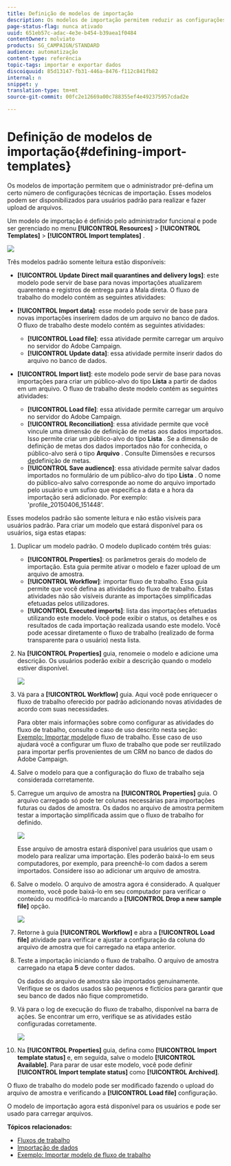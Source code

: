 ```yaml
---
title: Definição de modelos de importação
description: Os modelos de importação permitem reduzir as configurações necessárias e importar dados mais rapidamente.
page-status-flag: nunca ativado
uuid: 651eb57c-adac-4e3e-b454-b39aea1f0484
contentOwner: molviato
products: SG_CAMPAIGN/STANDARD
audience: automatização
content-type: referência
topic-tags: importar e exportar dados
discoiquuid: 85d13147-fb31-446a-8476-f112c841fb82
internal: n
snippet: y
translation-type: tm+mt
source-git-commit: 00fc2e12669a00c788355ef4e492375957cdad2e

---
```



# Definição de modelos de importação{#defining-import-templates}

Os modelos de importação permitem que o administrador pré-defina um certo número de configurações técnicas de importação. Esses modelos podem ser disponibilizados para usuários padrão para realizar e fazer upload de arquivos.

Um modelo de importação é definido pelo administrador funcional e pode ser gerenciado no menu **[!UICONTROL Resources]** &gt; **[!UICONTROL Templates]** &gt; **[!UICONTROL Import templates]** .

![](assets/import_template_list.png)

Três modelos padrão somente leitura estão disponíveis:

* **[!UICONTROL Update Direct mail quarantines and delivery logs]**: este modelo pode servir de base para novas importações atualizarem quarentena e registros de entrega para a Mala direta. O fluxo de trabalho do modelo contém as seguintes atividades:
* **[!UICONTROL Import data]**: esse modelo pode servir de base para novas importações inserirem dados de um arquivo no banco de dados. O fluxo de trabalho deste modelo contém as seguintes atividades:

   * **[!UICONTROL Load file]**: essa atividade permite carregar um arquivo no servidor do Adobe Campaign.
   * **[!UICONTROL Update data]**: essa atividade permite inserir dados do arquivo no banco de dados.

* **[!UICONTROL Import list]**: este modelo pode servir de base para novas importações para criar um público-alvo do tipo **Lista** a partir de dados em um arquivo. O fluxo de trabalho deste modelo contém as seguintes atividades:

   * **[!UICONTROL Load file]**: essa atividade permite carregar um arquivo no servidor do Adobe Campaign.
   * **[!UICONTROL Reconciliation]**: essa atividade permite que você vincule uma dimensão de definição de metas aos dados importados. Isso permite criar um público-alvo do tipo **Lista** . Se a dimensão de definição de metas dos dados importados não for conhecida, o público-alvo será o tipo **Arquivo** . Consulte Dimensões e recursos [de](../../automating/using/query.md#targeting-dimensions-and-resources)definição de metas.
   * **[!UICONTROL Save audience]**: essa atividade permite salvar dados importados no formulário de um público-alvo do tipo **Lista** . O nome do público-alvo salvo corresponde ao nome do arquivo importado pelo usuário e um sufixo que especifica a data e a hora da importação será adicionado.  Por exemplo: 'profile_20150406_151448'.

Esses modelos padrão são somente leitura e não estão visíveis para usuários padrão. Para criar um modelo que estará disponível para os usuários, siga estas etapas:

1. Duplicar um modelo padrão. O modelo duplicado contém três guias:

   * **[!UICONTROL Properties]**: os parâmetros gerais do modelo de importação. Esta guia permite ativar o modelo e fazer upload de um arquivo de amostra.
   * **[!UICONTROL Workflow]**: importar fluxo de trabalho. Essa guia permite que você defina as atividades do fluxo de trabalho. Estas atividades não são visíveis durante as importações simplificadas efetuadas pelos utilizadores.
   * **[!UICONTROL Executed imports]**: lista das importações efetuadas utilizando este modelo. Você pode exibir o status, os detalhes e os resultados de cada importação realizada usando este modelo. Você pode acessar diretamente o fluxo de trabalho (realizado de forma transparente para o usuário) nesta lista.

1. Na **[!UICONTROL Properties]** guia, renomeie o modelo e adicione uma descrição. Os usuários poderão exibir a descrição quando o modelo estiver disponível.

   ![](assets/simplified_import_model1.png)

1. Vá para a **[!UICONTROL Workflow]** guia. Aqui você pode enriquecer o fluxo de trabalho oferecido por padrão adicionando novas atividades de acordo com suas necessidades.

   Para obter mais informações sobre como configurar as atividades do fluxo de trabalho, consulte o caso de uso descrito nesta seção: [Exemplo: Importar modelo](../../automating/using/importing-data.md#example--import-workflow-template)de fluxo de trabalho. Esse caso de uso ajudará você a configurar um fluxo de trabalho que pode ser reutilizado para importar perfis provenientes de um CRM no banco de dados do Adobe Campaign.

1. Salve o modelo para que a configuração do fluxo de trabalho seja considerada corretamente.
1. Carregue um arquivo de amostra na **[!UICONTROL Properties]** guia. O arquivo carregado só pode ter colunas necessárias para importações futuras ou dados de amostra. Os dados no arquivo de amostra permitem testar a importação simplificada assim que o fluxo de trabalho for definido.

   ![](assets/import_template_sample.png)

   Esse arquivo de amostra estará disponível para usuários que usam o modelo para realizar uma importação. Eles poderão baixá-lo em seus computadores, por exemplo, para preenchê-lo com dados a serem importados. Considere isso ao adicionar um arquivo de amostra.

1. Salve o modelo. O arquivo de amostra agora é considerado. A qualquer momento, você pode baixá-lo em seu computador para verificar o conteúdo ou modificá-lo marcando a **[!UICONTROL Drop a new sample file]** opção.

   ![](assets/simplified_import_model2.png)

1. Retorne à guia **[!UICONTROL Workflow]** e abra a **[!UICONTROL Load file]** atividade para verificar e ajustar a configuração da coluna do arquivo de amostra que foi carregado na etapa anterior.
1. Teste a importação iniciando o fluxo de trabalho. O arquivo de amostra carregado na etapa **5** deve conter dados.

   Os dados do arquivo de amostra são importados genuinamente. Verifique se os dados usados são pequenos e fictícios para garantir que seu banco de dados não fique comprometido.

1. Vá para o log de execução do fluxo de trabalho, disponível na barra de ações. Se encontrar um erro, verifique se as atividades estão configuradas corretamente.

   ![](assets/simplified_import_model3.png)

1. Na **[!UICONTROL Properties]** guia, defina como **[!UICONTROL Import template status]** e, em seguida, salve o modelo **[!UICONTROL Available]**. Para parar de usar este modelo, você pode definir **[!UICONTROL Import template status]** como **[!UICONTROL Archived]**.

O fluxo de trabalho do modelo pode ser modificado fazendo o upload do arquivo de amostra e verificando a **[!UICONTROL Load file]** configuração.

O modelo de importação agora está disponível para os usuários e pode ser usado para carregar arquivos.

**Tópicos relacionados:**

* [Fluxos de trabalho](../../automating/using/discovering-workflows.md)
* [Importação de dados](../../automating/using/importing-data.md)
* [Exemplo: Importar modelo de fluxo de trabalho](../../automating/using/importing-data.md#example--import-workflow-template)

